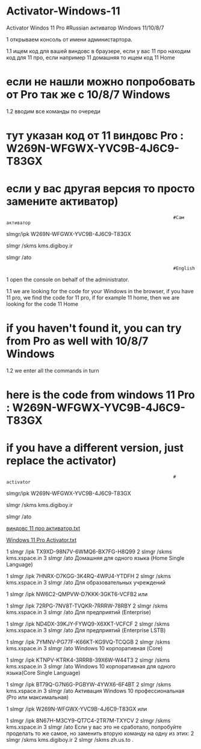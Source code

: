 # Activator-Windows-11

Activator Windos 11 Pro
                                                                  #Russian
активатор Windows 11/10/8/7


1 открываем консоль от имени администартора.

1.1 ищем код для вашей виндовс в браузере, если у вас 11 про находим код для 11 про, если например 11 домашняя то ищем код 11 Home

# если не нашли можно попробовать от Pro так же с 10/8/7 Windows

1.2 вводим все команды по очереди 

# тут указан код от 11 виндовс Pro : W269N-WFGWX-YVC9B-4J6C9-T83GX                                                    

# если у вас другая версия то просто замените активатор)                   
                                                                  #Сам активатор 

slmgr/ipk W269N-WFGWX-YVC9B-4J6C9-T83GX


slmgr /skms kms.digiboy.ir


slmgr /ato

                                                                  #English

1 open the console on behalf of the administrator.

1.1 we are looking for the code for your Windows in the browser, if you have 11 pro, we find the code for 11 pro, if for example 11 home, then we are looking for the code 11 Home

# if you haven't found it, you can try from Pro as well with 10/8/7 Windows

1.2 we enter all the commands in turn 

# here is the code from windows 11 Pro : W269N-WFGWX-YVC9B-4J6C9-T83GX 

# if you have a different version, just replace the activator)


                                                                  # activator

slmgr/ipk W269N-WFGWX-YVC9B-4J6C9-T83GX


slmgr /skms kms.digiboy.ir


slmgr /ato

[виндовс 11 про активатор.txt](https://github.com/CrayQWDE/Activator-Windows-11/files/10368427/11.txt)

[Windows 11 Pro Activator.txt](https://github.com/CrayQWDE/Activator-Windows-11/files/10368428/Windows.11.Pro.Activator.txt)


1
slmgr /ipk TX9XD-98N7V-6WMQ6-BX7FG-H8Q99
2
slmgr /skms kms.xspace.in
3
slmgr /ato
Домашняя для одного языка (Home Single Language)

1
slmgr /ipk 7HNRX-D7KGG-3K4RQ-4WPJ4-YTDFH
2
slmgr /skms kms.xspace.in
3
slmgr /ato
Для образовательных учреждений

1
slmgr /ipk NW6C2-QMPVW-D7KKK-3GKT6-VCFB2
или

1
slmgr /ipk 72RPG-7NV8T-TVQKR-7RRRW-78RBY
2
slmgr /skms kms.xspace.in
3
slmgr /ato
Для предприятий (Enterprise)

1
slmgr /ipk ND4DX-39KJY-FYWQ9-X6XKT-VCFCF
2
slmgr /skms kms.xspace.in
3
slmgr /ato
Для предприятий (Enterprise LSTB)

1
slmgr /ipk 7YMNV-PG77F-K66KT-KG9VQ-TCQGB
2
slmgr /skms kms.xspace.in
3
slmgr /ato
Windows 10 корпоративная (Core)

1
slmgr /ipk KTNPV-KTRK4-3RRR8-39X6W-W44T3
2
slmgr /skms kms.xspace.in
3
slmgr /ato
Windows 10 корпоративная для одного языка(Core Single Language)

1
slmgr /ipk BT79Q-G7N6G-PGBYW-4YWX6-6F4BT
2
slmgr /skms kms.xspace.in
3
slmgr /ato
Активация Windows 10 профессиональная (Pro или максимальная)

1
slmgr /ipk W269N-WFGWX-YVC9B-4J6C9-T83GX
или

1
slmgr /ipk 8N67H-M3CY9-QT7C4-2TR7M-TXYCV
2
slmgr /skms kms.xspace.in
3
slmgr /ato
Если у вас это не сработало, попробуйте проделать то же самое, но заменить вторую команду на одну из этих:
2
slmgr /skms kms.digiboy.ir
2
slmgr /skms zh.us.to
.
